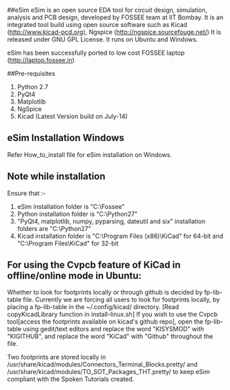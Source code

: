 ##eSim
eSim is an open source EDA tool for circuit design, simulation, analysis and PCB design, developed by FOSSEE team at IIT Bombay. 
It is an integrated tool build using open source software such as Kicad (http://www.kicad-pcd.org), Ngspice (http://ngspice.sourcefouge.net/) 
It is released under GNU GPL License. It runs on Ubuntu and Windows.

eSim has been successfully ported to low cost FOSSEE laptop (http://laptop.fossee.in)


##Pre-requisites
1. Python 2.7
2. PyQt4
3. Matplotlib
4. NgSpice 
5. Kicad (Latest Version build on July-14)


## eSim Installation Windows
Refer How_to_install file for eSim installation on Windows.


## Note while installation
Ensure that :-
1. eSim installation folder is "C:\Fossee\"
2. Python installation folder is "C:\Python27\"
3. "PyQt4, matplotlib, numpy, pyparsing, dateutil and six" installation folders are "C:\Python27\"
4. Kicad installation folder is "C:\Program Files (x86)\KiCad" for 64-bit and "C:\Program Files\KiCad" for 32-bit 


## For using the Cvpcb feature of KiCad in offline/online mode in Ubuntu:
Whether to look for footprints locally or through github is decided by fp-lib-table file.
Currently we are forcing all users to look for footprints locally, by placing a fp-lib-table in the ~/.config/kicad/ directory. [Read copyKicadLibrary function in install-linux.sh]
If you wish to use the Cvpcb tool[access the footprints available on kicad's github repo], open the fp-lib-table using gedit/text editors and replace the word "KISYSMOD" with "KIGITHUB", and replace the word "KiCad" with "Github" throughout the file.

Two footprints are stored locally in /usr/share/kicad/modules/Connectors_Terminal_Blocks.pretty/
and /usr/share/kicad/modules/TO_SOT_Packages_THT.pretty/ to keep eSim compliant with the Spoken Tutorials created.
